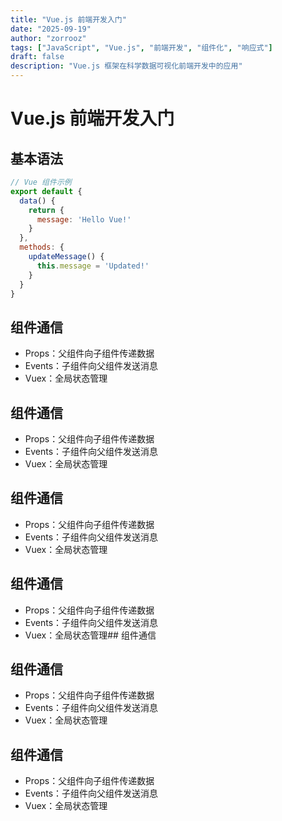 ```yaml
---
title: "Vue.js 前端开发入门"
date: "2025-09-19"
author: "zorrooz"
tags: ["JavaScript", "Vue.js", "前端开发", "组件化", "响应式"]
draft: false
description: "Vue.js 框架在科学数据可视化前端开发中的应用"
---
```


# Vue.js 前端开发入门

## 基本语法

```javascript
// Vue 组件示例
export default {
  data() {
    return {
      message: 'Hello Vue!'
    }
  },
  methods: {
    updateMessage() {
      this.message = 'Updated!'
    }
  }
}
```

## 组件通信

- Props：父组件向子组件传递数据
- Events：子组件向父组件发送消息
- Vuex：全局状态管理

## 组件通信

- Props：父组件向子组件传递数据
- Events：子组件向父组件发送消息
- Vuex：全局状态管理

## 组件通信

- Props：父组件向子组件传递数据
- Events：子组件向父组件发送消息
- Vuex：全局状态管理

## 组件通信

- Props：父组件向子组件传递数据
- Events：子组件向父组件发送消息
- Vuex：全局状态管理## 组件通信

## 组件通信

- Props：父组件向子组件传递数据
- Events：子组件向父组件发送消息
- Vuex：全局状态管理

## 组件通信

- Props：父组件向子组件传递数据
- Events：子组件向父组件发送消息
- Vuex：全局状态管理

